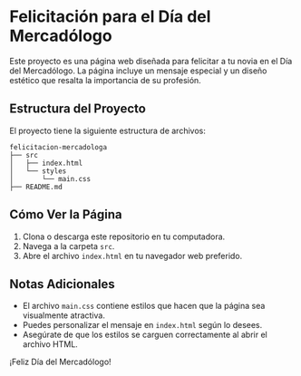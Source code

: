 # Felicitación para el Día del Mercadólogo

Este proyecto es una página web diseñada para felicitar a tu novia en el Día del Mercadólogo. La página incluye un mensaje especial y un diseño estético que resalta la importancia de su profesión.

## Estructura del Proyecto

El proyecto tiene la siguiente estructura de archivos:

```
felicitacion-mercadologa
├── src
│   ├── index.html
│   └── styles
│       └── main.css
├── README.md
```

## Cómo Ver la Página

1. Clona o descarga este repositorio en tu computadora.
2. Navega a la carpeta `src`.
3. Abre el archivo `index.html` en tu navegador web preferido.

## Notas Adicionales

- El archivo `main.css` contiene estilos que hacen que la página sea visualmente atractiva.
- Puedes personalizar el mensaje en `index.html` según lo desees.
- Asegúrate de que los estilos se carguen correctamente al abrir el archivo HTML.

¡Feliz Día del Mercadólogo!
